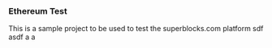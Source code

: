 ### Ethereum Test

This is a sample project to be used to test the superblocks.com platform 
sdf
asdf
a
a
